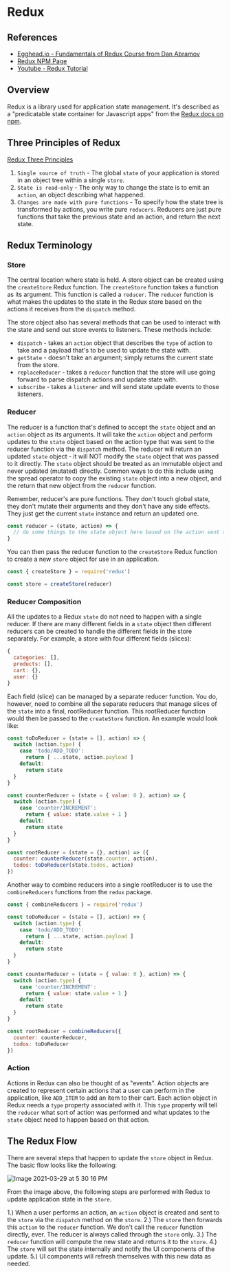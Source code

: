 # Redux

## References

- [Egghead.io - Fundamentals of Redux Course from Dan Abramov](https://egghead.io/lessons/react-redux-the-single-immutable-state-tree)
- [Redux NPM Page](https://www.npmjs.com/package/redux)
- [Youtube - Redux Tutorial](https://www.youtube.com/watch?v=poQXNp9ItL4)

## Overview

Redux is a library used for application state management.  It's described as a "predicatable state container for Javascript apps" from the [Redux docs on npm](https://www.npmjs.com/package/redux).

## Three Principles of Redux

[Redux Three Principles](https://redux.js.org/understanding/thinking-in-redux/three-principles)

1. `Single source of truth` - The global `state` of your application is stored in an object tree within a single `store`.
2. `State is read-only` - The only way to change the state is to emit an `action`, an object describing what happened.
3. `Changes are made with pure functions` - To specify how the state tree is transformed by actions, you write pure `reducers`.  Reducers are just pure functions that take the previous state and an action, and return the next state.

## Redux Terminology

### Store

The central location where state is held.  A store object can be created using the `createStore` Redux function.  The `createStore` function takes a function as its argument.  This function is called a `reducer`.  The `reducer` function is what makes the updates to the state in the Redux store based on the actions it receives from the `dispatch` method.

The store object also has several methods that can be used to interact with the state and send out store events to listeners.  These methods include:

- `dispatch` - takes an `action` object that describes the `type` of action to take and a payload that's to be used to update the state with.
- `getState` - doesn't take an argument; simply returns the current state from the store.
- `replaceReducer` - takes a `reducer` function that the store will use going forward to parse dispatch actions and update state with.
- `subscribe` - takes a `listener` and will send state update events to those listeners.

### Reducer

The reducer is a function that's defined to accept the `state` object and an `action` object as its arguments.  It will take the `action` object and perform updates to the `state` object based on the action type that was sent to the reducer function via the `dispatch` method.  The reducer will return an updated `state` object - it will NOT modify the `state` object that was passed to it directly.  The `state` object should be treated as an immutable object and never updated (mutated) directly.  Common ways to do this include using the spread operator to copy the existing `state` object into a new object, and the return that new object from the `reducer` function.

Remember, reducer's are pure functions.  They don't touch global state, they don't mutate their arguments and they don't have any side effects.  They just get the current `state` instance and return an updated one.

```javascript
const reducer = (state, action) => {
  // do some things to the state object here based on the action sent to the reducer
}
```

You can then pass the reducer function to the `createStore` Redux function to create a new `store` object for use in an application.

```javascript
const { createStore } = require('redux')

const store = createStore(reducer)
```

### Reducer Composition

All the updates to a Redux `state` do not need to happen with a single reducer.  If there are many different fields in a `state` object then different reducers can be created to handle the different fields in the store separately.  For example, a store with four different fields (slices):

```javascript
{
  categories: [],
  products: [],
  cart: {},
  user: {}
}
```

Each field (slice) can be managed by a separate reducer function.  You do, however, need to combine all the separate reducers that manage slices of the `state` into a final, rootReducer function.  This rootReducer function would then be passed to the `createStore` function.  An example would look like:

```javascript
const toDoReducer = (state = [], action) => {
  switch (action.type) {
    case 'todo/ADD_TODO':
      return [ ...state, action.payload ]
    default:
      return state
  }
}

const counterReducer = (state = { value: 0 }, action) => {
  switch (action.type) {
    case 'counter/INCREMENT':
      return { value: state.value + 1 }
    default:
      return state
  }
}

const rootReducer = (state = {}, action) => ({
  counter: counterReducer(state.counter, action),
  todos: toDoReducer(state.todos, action)
})
```

Another way to combine reducers into a single rootReducer is to use the `combineReducers` functions from the `redux` package.

```javascript
const { combineReducers } = require('redux')

const toDoReducer = (state = [], action) => {
  switch (action.type) {
    case 'todo/ADD_TODO':
      return [ ...state, action.payload ]
    default:
      return state
  }
}

const counterReducer = (state = { value: 0 }, action) => {
  switch (action.type) {
    case 'counter/INCREMENT':
      return { value: state.value + 1 }
    default:
      return state
  }
}

const rootReducer = combineReducers({
  counter: counterReducer,
  todos: toDoReducer
})
```


### Action

Actions in Redux can also be thought of as "events".  Action objects are created to represent certain actions that a user can perform in the application, like `ADD_ITEM` to add an item to their cart.  Each action object in Redux needs a `type` property associated with it.  This `type` property will tell the `reducer` what sort of action was performed and what updates to the `state` object need to happen based on that action.

## The Redux Flow

There are several steps that happen to update the `store` object in Redux.  The basic flow looks like the following:

![Image 2021-03-29 at 5 30 16 PM](https://user-images.githubusercontent.com/4661524/112902690-7d8f7a00-90b4-11eb-9e5b-a3c8c1b17c23.jpg)

From the image above, the following steps are performed with Redux to update application state in the `store`.

1.) When a user performs an action, an `action` object is created and sent to the `store` via the `dispatch` method on the `store`.
2.) The `store` then forwards this `action` to the `reducer` function.  We don't call the `reducer` function directly, ever.  The reducer is always called through the `store` only.
3.) The `reducer` function will compute the new state and returns it to the `store`.
4.) The `store` will set the state internally and notify the UI components of the update.
5.) UI components will refresh themselves with this new data as needed.
